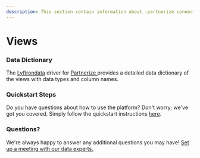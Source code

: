 ```yaml
---
description: This section contain information about -partnerize connector views information
---
```


# Views

### Data Dictionary

The [Lyftrondata](https://www.lyftrondata.com/) driver for [Partnerize](../../-partnerize/data-model/None/)[ ](https://www.lyftrondata.com/integration/-partnerize/)provides a detailed data dictionary of the views with data types and column names.

### Quickstart Steps

Do you have questions about how to use the platform? Don't worry; we've got you covered. Simply follow the quickstart instructions [here](../).

### Questions? <a href="#questions" id="questions"></a>

We're always happy to answer any additional questions you may have! [Set up a meeting with our data experts.](https://www.lyftrondata.com/book-a-meeting/)
